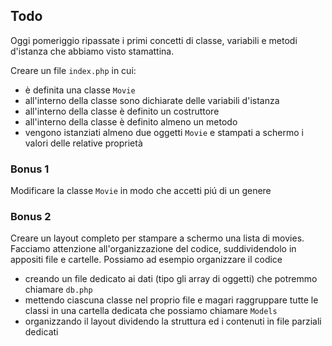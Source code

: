 ## Todo
Oggi pomeriggio ripassate i primi concetti di classe, variabili e metodi d'istanza che abbiamo visto stamattina.

Creare un file `index.php` in cui:
- è definita una classe `Movie`
- all'interno della classe sono dichiarate delle variabili d'istanza
- all'interno della classe è definito un costruttore
- all'interno della classe è definito almeno un metodo
- vengono istanziati almeno due oggetti `Movie` e stampati a schermo i valori delle relative proprietà

### Bonus 1
Modificare la classe `Movie` in modo che accetti piú di un genere

### Bonus 2
Creare un layout completo per stampare a schermo una lista di movies. 
Facciamo attenzione all'organizzazione del codice, suddividendolo in appositi file e cartelle. Possiamo ad esempio organizzare il codice 
- creando un file dedicato ai dati (tipo gli array di oggetti) che potremmo chiamare `db.php`
- mettendo ciascuna classe nel proprio file e magari raggruppare tutte le classi in una cartella dedicata che possiamo chiamare `Models`
- organizzando il layout dividendo la struttura ed i contenuti in file parziali dedicati
